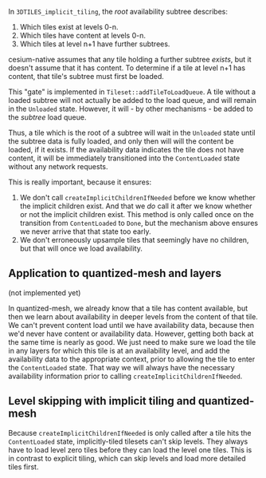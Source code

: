 In `3DTILES_implicit_tiling`, the _root_ availability subtree describes:

1. Which tiles exist at levels 0-n.
2. Which tiles have content at levels 0-n.
3. Which tiles at level n+1 have further subtrees.

cesium-native assumes that any tile holding a further subtree _exists_, but it doesn't assume that it has content. To determine if a tile at level n+1 has content, that tile's subtree must first be loaded.

This "gate" is implemented in `Tileset::addTileToLoadQueue`. A tile without a loaded subtree will not actually be added to the load queue, and will remain in the `Unloaded` state. However, it will - by other mechanisms - be added to the _subtree_ load queue.

Thus, a tile which is the root of a subtree will wait in the `Unloaded` state until the subtree data is fully loaded, and only then will will the content be loaded, if it exists. If the availability data indicates the tile does not have content, it will be immediately transitioned into the `ContentLoaded` state without any network requests.

This is really important, because it ensures:

1. We don't call `createImplicitChildrenIfNeeded` before we know whether the implicit children exist. And that we _do_ call it after we know whether or not the implicit children exist. This method is only called once on the transition from `ContentLoaded` to `Done`, but the mechanism above ensures we never arrive that that state too early.
2. We don't erroneously upsample tiles that seemingly have no children, but that will once we load availability.

## Application to quantized-mesh and layers

(not implemented yet)

In quantized-mesh, we already know that a tile has content available, but then we learn about availability in deeper levels from the content of that tile. We can't prevent content load until we have availability data, because then we'd never have content or availability data. However, getting both back at the same time is nearly as good. We just need to make sure we load the tile in any layers for which this tile is at an availability level, and add the availability data to the appropriate context, prior to allowing the tile to enter the `ContentLoaded` state. That way we will always have the necessary availability information prior to calling `createImplicitChildrenIfNeeded`.

## Level skipping with implicit tiling and quantized-mesh

Because `createImplicitChildrenIfNeeded` is only called after a tile hits the `ContentLoaded` state, implicitly-tiled tilesets can't skip levels. They always have to load level zero tiles before they can load the level one tiles. This is in contrast to explicit tiling, which can skip levels and load more detailed tiles first.
